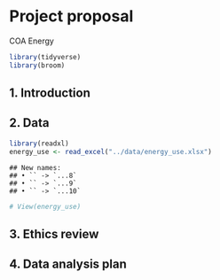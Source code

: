 Project proposal
================
COA Energy

``` r
library(tidyverse)
library(broom)
```

## 1. Introduction

## 2. Data

``` r
library(readxl)
energy_use <- read_excel("../data/energy_use.xlsx")
```

    ## New names:
    ## • `` -> `...8`
    ## • `` -> `...9`
    ## • `` -> `...10`

``` r
# View(energy_use)
```

## 3. Ethics review

## 4. Data analysis plan
